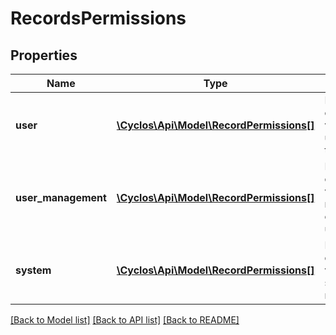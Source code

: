# RecordsPermissions

## Properties
Name | Type | Description | Notes
------------ | ------------- | ------------- | -------------
**user** | [**\Cyclos\Api\Model\RecordPermissions[]**](RecordPermissions.md) | Permissions over each visible own user record type. | [optional] 
**user_management** | [**\Cyclos\Api\Model\RecordPermissions[]**](RecordPermissions.md) | Permissions over each visible user record type of managed users. | [optional] 
**system** | [**\Cyclos\Api\Model\RecordPermissions[]**](RecordPermissions.md) | Permissions over each visible system record type. | [optional] 

[[Back to Model list]](../../README.md#documentation-for-models) [[Back to API list]](../../README.md#documentation-for-api-endpoints) [[Back to README]](../../README.md)

